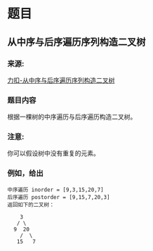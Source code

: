 # 题目

## 从中序与后序遍历序列构造二叉树

### 来源:

[力扣-从中序与后序遍历序列构造二叉树](https://leetcode-cn.com/problems/construct-binary-tree-from-inorder-and-postorder-traversal/)

### 题目内容

根据一棵树的中序遍历与后序遍历构造二叉树。

### 注意:

你可以假设树中没有重复的元素。

### 例如，给出

```plaintext
中序遍历 inorder = [9,3,15,20,7]
后序遍历 postorder = [9,15,7,20,3]
返回如下的二叉树：

    3
   / \
  9  20
    /  \
   15   7
```
